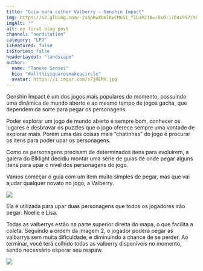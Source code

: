 ```yaml
---
title: "Guia para colher Valberry - Genshin Impact"
img: https://s2.glbimg.com/-2xapRwXDmlKwCMG51_fiD1M21A=/0x0:1704x957/984x0/smart/filters:strip_icc()/i.s3.glbimg.com/v1/AUTH_08fbf48bc0524877943fe86e43087e7a/internal_photos/bs/2020/k/g/TNZTOiTSqbUAZFrQbB2g/genshin-impact-lancamento-the-squad.jpg
imgAlt: ""
alt: my first blog post
channel: "nerdstation"
category: "LPJ"
isFeatured: false
isStories: false
headerLayout: "landscape"
author:
  name: "Tanuke Sensei"
  bio: "#allthissquaresmakeacircle"
  avatar: https://i.imgur.com/s7jHEMX.jpg
---
```


Genshin Impact é um dos jogos mais populares do momento, possuindo uma dinâmica de mundo aberto e ao mesmo tempo de jogos gacha, que dependem da sorte para pegar os personagens.

Poder explorar um jogo de mundo aberto é sempre bom, conhecer os lugares e desbravar os puzzles que o jogo oferece sempre uma vontade de explorar mais. Porém uma das coisas mais “chatinhas” do jogo é procurar os itens para poder upar os personagens.

Como os personagens precisam de determinados itens para evoluírem, a galera do Blklight decidiu montar uma série de guias de onde pegar alguns itens para upar o nível dos personagens do jogo.

Vamos começar o guia com um item muito simples de pegar, mas que vai ajudar qualquer novato no jogo, a Valberry.

<img src="https://i.imgur.com/asiabpk.jpg" class="img-fluid mb-4">

Ela é utilizada para upar duas personagens que todos os jogadores irão pegar: Noelle e Lisa.

Todas as valberrys estão na parte superior direita do mapa, o que facilita a coleta. Seguindo a ordem da imagem 2, o jogador poderá pegar as valbarrys sem muita dificuldade, e diminuindo a chance de se perder. Ao terminar, você terá colhido todas as valberry disponíveis no momento, sendo necessário esperar seu respaw.

<img src="https://i.imgur.com/onNe4Ug.jpg" class="img-fluid mb-4">

<!-- <img src="https://scontent.fpet4-1.fna.fbcdn.net/v/t1.0-9/119666223_769789693595927_5075852023088274328_o.jpg?_nc_cat=103&ccb=2&_nc_sid=730e14&_nc_eui2=AeE1-ZPzAcwgWzWZxdNitTJX7jxjuxBfHlzuPGO7EF8eXDPyM4dNrChAAxXU6sf8bgCvDs9_Z3sUCT_6LOUOkWkl&_nc_ohc=QVCW7DeX-o4AX_WdbP-&_nc_ht=scontent.fpet4-1.fna&oh=99f437fd2c83077a8a10da068cf3eb8b&oe=5FC4E07C" class="img-fluid my-3"> -->
